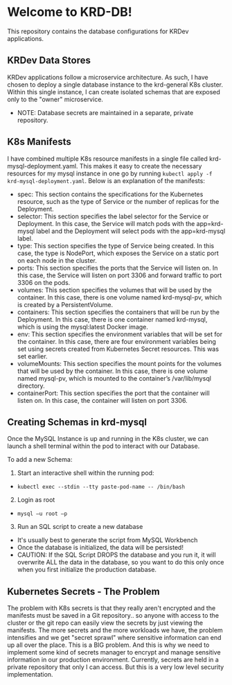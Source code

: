 # Welcome to KRD-DB!

This repository contains the database configurations for KRDev applications.

## KRDev Data Stores

KRDev applications follow a microservice architecture. As such, I have chosen to deploy a single database instance to the krd-general K8s cluster. Within this single instance, I can create isolated schemas that are exposed only to the "owner" microservice.

- NOTE: Database secrets are maintained in a separate, private repository.

## K8s Manifests

I have combined multiple K8s resource manifests in a single file called krd-mysql-deployment.yaml. This makes it easy to create the necessary resources for my mysql instance in one go by running `kubectl apply -f krd-mysql-deployment.yaml`. Below is an explanation of the manifests:

- spec: This section contains the specifications for the Kubernetes resource, such as the type of Service or the number of replicas for the Deployment.
- selector: This section specifies the label selector for the Service or Deployment. In this case, the Service will match pods with the app=krd-mysql label and the Deployment will select pods with the app=krd-mysql label.
- type: This section specifies the type of Service being created. In this case, the type is NodePort, which exposes the Service on a static port on each node in the cluster.
- ports: This section specifies the ports that the Service will listen on. In this case, the Service will listen on port 3306 and forward traffic to port 3306 on the pods.
- volumes: This section specifies the volumes that will be used by the container. In this case, there is one volume named krd-mysql-pv, which is created by a PersistentVolume.
- containers: This section specifies the containers that will be run by the Deployment. In this case, there is one container named krd-mysql, which is using the mysql:latest Docker image.
- env: This section specifies the environment variables that will be set for the container. In this case, there are four environment variables being set using secrets created from Kubernetes Secret resources. This was set earlier.
- volumeMounts: This section specifies the mount points for the volumes that will be used by the container. In this case, there is one volume named mysql-pv, which is mounted to the container’s /var/lib/mysql directory.
- containerPort: This section specifies the port that the container will listen on. In this case, the container will listen on port 3306.

## Creating Schemas in krd-mysql

Once the MySQL Instance is up and running in the K8s cluster, we can launch a shell terminal within the pod to interact with our Database.

To add a new Schema:

1. Start an interactive shell within the running pod:

- `kubectl exec --stdin --tty paste-pod-name -- /bin/bash`

2. Login as root

- `mysql –u root –p`

3. Run an SQL script to create a new database

- It's usually best to generate the script from MySQL Workbench
- Once the database is initialized, the data will be persisted!
- CAUTION: If the SQL Script DROPS the database and you run it, it will overwrite ALL the data in the database, so you want to do this only once when you first initialize the production database.

## Kubernetes Secrets - The Problem

The problem with K8s secrets is that they really aren't encrypted and the manifests must be saved in a Git repository.. so anyone with access to the cluster or the git repo can easily view the secrets by just viewing the manifests. The more secrets and the more workloads we have, the problem intensifies and we get "secret sprawl" where sensitive information can end up all over the place. This is a BIG problem. And this is why we need to implement some kind of secrets manager to encrypt and manage sensitive information in our production environment. Currently, secrets are held in a private repository that only I can access. But this is a very low level security implementation.
